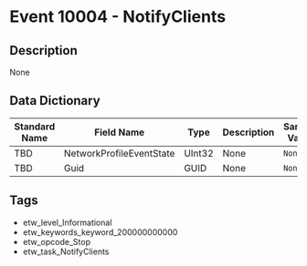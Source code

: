 # Event 10004 - NotifyClients

## Description
None

## Data Dictionary
|Standard Name|Field Name|Type|Description|Sample Value|
|---|---|---|---|---|
|TBD|NetworkProfileEventState|UInt32|None|`None`|
|TBD|Guid|GUID|None|`None`|

## Tags
* etw_level_Informational
* etw_keywords_keyword_200000000000
* etw_opcode_Stop
* etw_task_NotifyClients